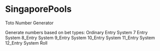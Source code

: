 # SingaporePools

Toto Number Generator

Generate numbers based on bet types:
Ordinary Entry
System 7 Entry
System 8_Entry
System 9_Entry
System 10_Entry
System 11_Entry
System 12_Entry
System Roll
